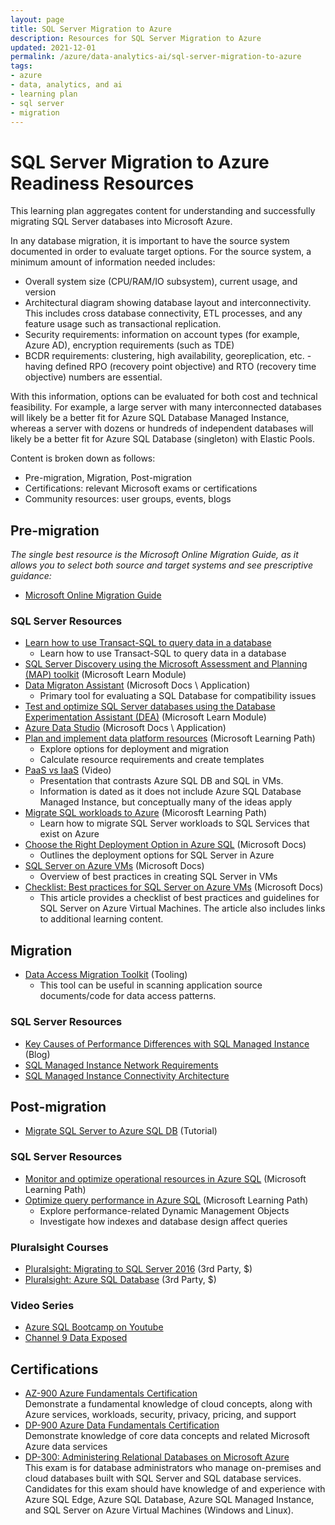 ```yaml
---
layout: page
title: SQL Server Migration to Azure
description: Resources for SQL Server Migration to Azure
updated: 2021-12-01
permalink: /azure/data-analytics-ai/sql-server-migration-to-azure
tags: 
- azure
- data, analytics, and ai
- learning plan
- sql server
- migration
---
```


# SQL Server Migration to Azure Readiness Resources

This learning plan aggregates content for understanding and successfully migrating SQL Server databases into Microsoft Azure. 

In any database migration, it is important to have the source system documented in order to evaluate target options. For the source system, a minimum amount of information needed includes:

* Overall system size (CPU/RAM/IO subsystem), current usage, and version
* Architectural diagram showing database layout and interconnectivity.  This includes cross database connectivity, ETL processes, and any feature usage such as transactional replication.
* Security requirements: information on account types (for example, Azure AD), encryption requirements (such as TDE)
* BCDR requirements: clustering, high availability, georeplication, etc. - having defined RPO (recovery point objective) and RTO (recovery time objective) numbers are essential.

With this information, options can be evaluated for both cost and technical feasibility. For example, a large server with many interconnected databases will likely be a better fit for Azure SQL Database Managed Instance, whereas a server with dozens or hundreds of independent databases will likely be a better fit for Azure SQL Database (singleton) with Elastic Pools.

Content is broken down as follows:

* Pre-migration, Migration, Post-migration
* Certifications: relevant Microsoft exams or certifications
* Community resources: user groups, events, blogs

## Pre-migration

_The single best resource is the Microsoft Online Migration Guide, as it allows you to select both source and target systems and see prescriptive guidance:_

* [Microsoft Online Migration Guide](https://datamigration.microsoft.com/)

### SQL Server Resources

* [Learn how to use Transact-SQL to query data in a database](https://learn.microsoft.com/en-us/training/paths/get-started-querying-with-transact-sql/)
  * Learn how to use Transact-SQL to query data in a database
* [SQL Server Discovery using the Microsoft Assessment and Planning (MAP) toolkit](https://docs.microsoft.com/en-us/learn/modules/sql-server-discovery-using-map/) (Microsoft Learn Module)
* [Data Migraton Assistant](https://docs.microsoft.com/en-us/sql/dma/dma-overview) (Microsoft Docs \ Application)
  * Primary tool for evaluating a SQL Database for compatibility issues
* [Test and optimize SQL Server databases using the Database Experimentation Assistant (DEA)](https://docs.microsoft.com/en-us/learn/modules/test-optimize-sql-server-databases-using-dea/) (Microsoft Learn Module)
* [Azure Data Studio](https://azure.microsoft.com/en-us/products/data-studio/#features) (Microsoft Docs \ Application)
* [Plan and implement data platform resources](https://learn.microsoft.com/en-us/training/paths/plan-implement-data-platform-resources/) (Microsoft Learning Path)
  * Explore options for deployment and migration
  * Calculate resource requirements and create templates
* [PaaS vs IaaS](https://learn.microsoft.com/en-us/shows/azure-sql-for-beginners/paas-vs-iaas-5-of-61) (Video)
  * Presentation that contrasts Azure SQL DB and SQL in VMs.
  * Information is dated as it does not include Azure SQL Database Managed Instance, but conceptually many of the ideas apply
* [Migrate SQL workloads to Azure](https://learn.microsoft.com/en-us/training/paths/migrate-sql-workloads-azure/) (Micorosft Learning Path)
  * Learn how to migrate SQL Server workloads to SQL Services that exist on Azure
* [Choose the Right Deployment Option in Azure SQL](https://docs.microsoft.com/en-us/azure/sql-database/sql-database-paas-vs-sql-server-iaas) (Microsoft Docs)
  * Outlines the deployment options for SQL Server in Azure
* [SQL Server on Azure VMs](https://docs.microsoft.com/en-us/azure/virtual-machines/windows/sql/virtual-machines-windows-sql-server-iaas-overview) (Microsoft Docs)
  * Overview of best practices in creating SQL Server in VMs
* [Checklist: Best practices for SQL Server on Azure VMs](https://learn.microsoft.com/en-us/azure/azure-sql/virtual-machines/windows/performance-guidelines-best-practices-checklist?view=azuresql) (Microsoft Docs)
  * This article provides a checklist of best practices and guidelines for SQL Server on Azure Virtual Machines. The article also includes links to additional learning content.  
 
## Migration

* [Data Access Migration Toolkit](https://marketplace.visualstudio.com/items?itemName=ms-databasemigration.data-access-migration-toolkit) (Tooling)
  * This tool can be useful in scanning application source documents/code for data access patterns.

### SQL Server Resources

* [Key Causes of Performance Differences with SQL Managed Instance](https://azure.microsoft.com/blog/key-causes-of-performance-differences-between-sql-managed-instance-and-sql-server/) (Blog)
 * [SQL Managed Instance Network Requirements](https://docs.microsoft.com/en-us/azure/azure-sql/managed-instance/connectivity-architecture-overview#network-requirements)
 * [SQL Managed Instance Connectivity Architecture](https://docs.microsoft.com/en-us/azure/azure-sql/managed-instance/connectivity-architecture-overview)

## Post-migration

* [Migrate SQL Server to Azure SQL DB](https://docs.microsoft.com/en-us/azure/dms/tutorial-sql-server-to-azure-sql) (Tutorial)

### SQL Server Resources
* [Monitor and optimize operational resources in Azure SQL](https://learn.microsoft.com/en-us/training/paths/monitor-optimize-operational-resources-sql-server/) (Microsoft Learning Path)
* [Optimize query performance in Azure SQL](https://learn.microsoft.com/en-us/training/paths/optimize-query-performance-sql-server/) (Microsoft Learning Path)
  * Explore performance-related Dynamic Management Objects
  * Investigate how indexes and database design affect queries


### Pluralsight Courses

* [Pluralsight: Migrating to SQL Server 2016](https://www.pluralsight.com/courses/sqlserver-2016-upgrading-migrating) (3rd Party, $)
* [Pluralsight: Azure SQL Database](https://www.pluralsight.com/courses/azure-sql-database-dba) (3rd Party, $)

### Video Series

* [Azure SQL Bootcamp on Youtube](https://www.youtube.com/watch?v=wntLOJRvIeI&list=PLlrxD0HtieHjveswk8_gkPD42Te48X4zG)
* [Channel 9 Data Exposed](https://channel9.msdn.com/Shows/Data-Exposed)


## Certifications

* [AZ-900 Azure Fundamentals Certification](https://docs.microsoft.com/en-us/learn/certifications/exams/az-900) <br>Demonstrate a fundamental knowledge of cloud concepts, along with Azure services, workloads, security, privacy, pricing, and support
* [DP-900 Azure Data Fundamentals Certification](https://learn.microsoft.com/en-us/certifications/exams/dp-900) <br>Demonstrate knowledge of core data concepts and related Microsoft Azure data services
* [DP-300: Administering Relational Databases on Microsoft Azure](https://docs.microsoft.com/en-us/learn/certifications/exams/dp-300) <br>This exam is for database administrators who manage on-premises and cloud databases built with SQL Server and SQL database services. Candidates for this exam should have knowledge of and experience with Azure SQL Edge, Azure SQL Database, Azure SQL Managed Instance, and SQL Server on Azure Virtual Machines (Windows and Linux).

